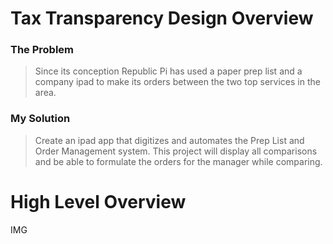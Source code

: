 # Tax Transparency Design Overview

### The Problem
>
> Since its conception Republic Pi has used a paper prep list and a company ipad to make its orders between the two top services in the area.

### My Solution
>
> Create an ipad app that digitizes and automates the Prep List and Order Management system. This project will display all comparisons and be able to formulate the orders for the
> manager while comparing. 

# High Level Overview
IMG

